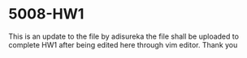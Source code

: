 # 5008-HW1

This is an update to the file by adisureka
the file shall be uploaded to complete HW1 after being edited here through vim editor.
Thank you

